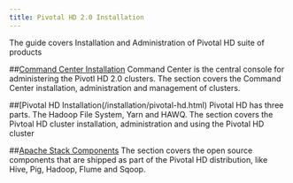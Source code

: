 ```yaml
---
title: Pivotal HD 2.0 Installation
---
```


The guide covers Installation and Administration of Pivotal HD suite of products

##[Command Center Installation](/installation/command-center.html)
Command Center is the central console for administering the Pivotl HD 2.0 clusters.
The section covers the Command Center installation, administration and management of clusters.

##[Pivotal HD Installation(/installation/pivotal-hd.html)
Pivotal HD has three parts. The Hadoop File System, Yarn and HAWQ.
The section covers the Pivtoal HD cluster installation, administration and using the Pivotal HD cluster

##[Apache Stack Components](/installation/apache-stack.html)
The section covers the open source components that are shipped as part of the Pivotal HD distribution, like Hive, Pig, Hadoop, Flume and Sqoop.

